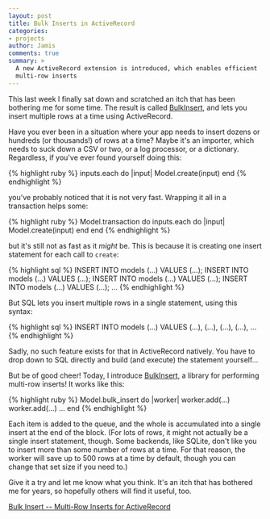 ```yaml
---
layout: post
title: Bulk Inserts in ActiveRecord
categories:
- projects
author: Jamis
comments: true
summary: >
  A new ActiveRecord extension is introduced, which enables efficient
  multi-row inserts
---
```


This last week I finally sat down and scratched an itch that has been bothering me for some time. The result is called [BulkInsert](http://github.com/jamis/bulk_insert), and lets you insert multiple rows at a time using ActiveRecord.

Have you ever been in a situation where your app needs to insert dozens or hundreds (or thousands!) of rows at a time? Maybe it's an importer, which needs to suck down a CSV or two, or a log processor, or a dictionary. Regardless, if you've ever found yourself doing this:

{% highlight ruby %}
inputs.each do |input|
  Model.create(input)
end
{% endhighlight %}

you've probably noticed that it is not very fast. Wrapping it all in a transaction helps some:

{% highlight ruby %}
Model.transaction do
  inputs.each do |input|
    Model.create(input)
  end
end
{% endhighlight %}

but it's still not as fast as it _might_ be. This is because it is creating one insert statement for each call to `create`:

{% highlight sql %}
INSERT INTO models (...) VALUES (...);
INSERT INTO models (...) VALUES (...);
INSERT INTO models (...) VALUES (...);
INSERT INTO models (...) VALUES (...);
...
{% endhighlight %}

But SQL lets you insert multiple rows in a single statement, using this syntax:

{% highlight sql %}
INSERT INTO models (...) VALUES
  (...),
  (...),
  (...),
  (...),
  ...
{% endhighlight %}

Sadly, no such feature exists for that in ActiveRecord natively. You have to drop down to SQL directly and build (and execute) the statement yourself...

But be of good cheer! Today, I introduce [BulkInsert](http://github.com/jamis/bulk_insert), a library for performing multi-row inserts! It works like this:

{% highlight ruby %}
Model.bulk_insert do |worker|
  worker.add(...)
  worker.add(...)
  ...
end
{% endhighlight %}

Each item is added to the queue, and the whole is accumulated into a single insert at the end of the block. (For lots of rows, it might not actually be a single insert statement, though. Some backends, like SQLite, don't like you to insert more than some number of rows at a time. For that reason, the worker will save up to 500 rows at a time by default, though you can change that set size if you need to.)

Give it a try and let me know what you think. It's an itch that has bothered me for years, so hopefully others will find it useful, too.

[Bulk Insert -- Multi-Row Inserts for ActiveRecord](http://github.com/jamis/bulk_insert)
